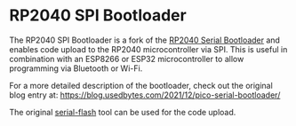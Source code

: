 # RP2040 SPI Bootloader

The RP2040 SPI Bootloader is a fork of the [RP2040 Serial Bootloader](https://github.com/usedbytes/rp2040-serial-bootloader.git) and enables code upload to the RP2040 microcontroller via SPI.
This is useful in combination with an ESP8266 or ESP32 microcontroller to allow programming via Bluetooth or Wi-Fi. 

For a more detailed description of the bootloader, check out the original blog entry at: https://blog.usedbytes.com/2021/12/pico-serial-bootloader/

The original [serial-flash](https://github.com/usedbytes/serial-flash) tool can be used for the code upload.
